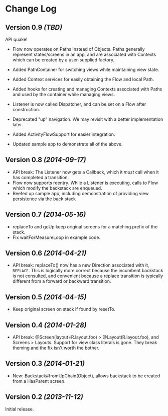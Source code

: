 Change Log
==========

Version 0.9 *(TBD)*
------
  API quake!

  * Flow now operates on Paths instead of Objects. Paths generally represent
    states/screens in an app, and are associated with Contexts which can be
    created by a user-supplied factory.

  * Added PathContainer for switching views while maintaining view state.

  * Added Context services for easily obtaining the Flow and local Path.

  * Added hooks for creating and managing Contexts associated with Paths
    and used by the container while managing views.

  * Listener is now called Dispatcher, and can be set on a Flow after construction.

  * Deprecated "up" navigation. We may revisit with a better implementation later.

  * Added ActivityFlowSupport for easier integration.

  * Updated sample app to demonstrate all of the above.

Version 0.8 *(2014-09-17)*
-------
  * API break: The Listener now gets a Callback, which it *must* call when it has completed a
    transition.
  * Flow now supports reentry.  While a Listener is executing, calls to Flow which modify the
    backstack are enqueued.
  * Beefed up sample app, including demonstration of providing view persistence via
    the back stack

Version 0.7 *(2014-05-16)*
-------
  * replaceTo and goUp keep original screens for a matching prefix of the stack.
  * Fix waitForMeasureLoop in example code.

Version 0.6 *(2014-04-21)*
-------
  * API break: replaceTo() now has a new Direction associated with it, `REPLACE`.
    This is logically more correct because the incumbent backstack is not
    consulted, and convenient because a replace transition is typically
    different from a forward or backward transition.

Version 0.5 *(2014-04-15)*
-------
  * Keep original screen on stack if found by resetTo.

Version 0.4 *(2014-01-28)*
-------
  * API break: @Screen(layout=R.layout.foo) > @Layout(R.layout.foo), and Screens > Layouts.
    Support for view class literals is gone. They break theming and the fix isn't worth the bother.

Version 0.3 *(2014-01-21)*
-------
  * New: Backstack#fromUpChain(Object), allows backstack to be created from
    a HasParent screen.

Version 0.2 *(2013-11-12)*
-------

Initial release.
